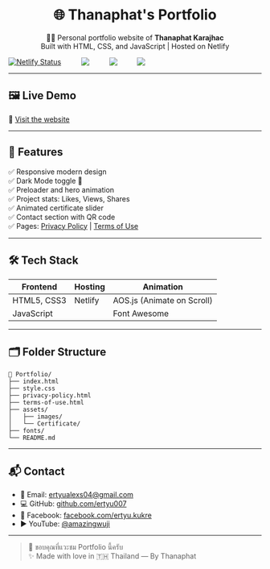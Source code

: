 
<h1 align="center">🌐 Thanaphat's Portfolio</h1>

<p align="center">
  👨‍🎓 Personal portfolio website of <strong>Thanaphat Karajhac</strong><br>
  Built with HTML, CSS, and JavaScript | Hosted on Netlify
</p>

<p align="center" style="display:flex; gap:1rem;">
  <a href="https://app.netlify.com/projects/ertyuthanaphat/deploys">
    <img src="https://api.netlify.com/api/v1/badges/fbfc89c4-7665-4fea-8493-3ccff7690189/deploy-status" alt="Netlify Status">
  </a>
  &nbsp;&nbsp;
  <img src="https://img.shields.io/badge/HTML-5-orange?style=flat-square&logo=html5" />
  &nbsp;&nbsp;
  <img src="https://img.shields.io/badge/CSS-3-blue?style=flat-square&logo=css3" />
  &nbsp;&nbsp;
  <img src="https://img.shields.io/badge/JavaScript-ES6-yellow?style=flat-square&logo=javascript" />
</p>

---

## 🖼️ Live Demo

🔗 [Visit the website](https://ertyuthanaphat.netlify.app)

---

## 🚀 Features

✅ Responsive modern design  
✅ Dark Mode toggle 🌙  
✅ Preloader and hero animation  
✅ Project stats: Likes, Views, Shares  
✅ Animated certificate slider  
✅ Contact section with QR code  
✅ Pages: [Privacy Policy](./privacy-policy.html) | [Terms of Use](./terms-of-use.html)

---

## 🛠️ Tech Stack

| Frontend     | Hosting     | Animation       |
|--------------|-------------|-----------------|
| HTML5, CSS3  | Netlify     | AOS.js (Animate on Scroll) |
| JavaScript   |             | Font Awesome    |

---

## 🗂️ Folder Structure

```
📁 Portfolio/
├── index.html
├── style.css
├── privacy-policy.html
├── terms-of-use.html
├── assets/
│   ├── images/
│   └── Certificate/
├── fonts/
└── README.md
```

---

## 📬 Contact

- 📧 Email: [ertyualexs04@gmail.com](mailto:ertyualexs04@gmail.com)  
- 💻 GitHub: [github.com/ertyu007](https://github.com/ertyu007)  
- 📘 Facebook: [facebook.com/ertyu.kukre](https://facebook.com/ertyu.kukre)  
- ▶️ YouTube: [@amazingwuji](https://www.youtube.com/@amazingwuji)

---

> 🙏 ขอบคุณที่แวะชม Portfolio นี้ครับ  
> ✨ Made with love in 🇹🇭 Thailand — By Thanaphat
